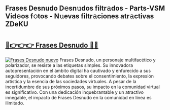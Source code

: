 ## Frases Desnudo D𝚎sn𝚞dos filtr𝚊dos - Parts-VSM Vid𝚎os f𝚘tos - N𝚞evas filtr𝚊ciones atr𝚊ctivas ZDeKU

# <h2><a href="http://mbaxxra.tromn.icu/?c=Frases+Desnudo">🔗👉👉👉 Frases Desnudo 🔗🔗</a></h2>

[![Frases Desnudo nuevo](https://i.imgur.com/pEAQMta.gif)](http://mbaxxra.tromn.icu/?c=Frases+Desnudo)
Frases Desnudo, un personaje multifacético y polarizador, se resiste a las etiquetas simples. Su innovadora autopresentación en el ámbito digital ha cautivado y enfurecido a sus seguidores, provocando debates sobre el consentimiento, la expresión artística y la esencia de las sociedades virtuales. A pesar de la incertidumbre de sus próximos pasos, su impacto en la comunidad virtual es significativo. Con una dedicación inquebrantable y un atractivo innegable, el impacto de Frases Desnudo en la comunidad en línea es ilimitado.
